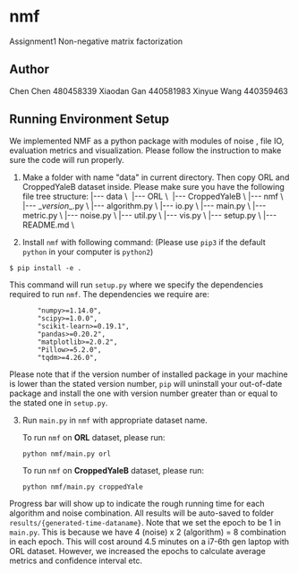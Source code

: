 
# nmf

Assignment1 Non-negative matrix factorization

Author
------
Chen Chen 480458339
Xiaodan Gan 440581983
Xinyue Wang 440359463


Running Environment Setup
------------

We implemented NMF as a python package with modules of noise , file IO, evaluation metrics and visualization. Please follow the instruction to make sure the code will run properly.

1. Make a folder with name "data" in current directory. Then copy ORL and CroppedYaleB dataset inside. Please make sure you have the following file tree structure:
     |--- data \\
     ​	|--- ORL \\
     ​	|--- CroppedYaleB \\
     |--- nmf \\
     	|--- \__version__.py \\
      	|--- algorithm.py  \\
      	|--- io.py  \\
      	|--- main.py \\
      	|--- metric.py \\
      	|--- noise.py \\
      	|--- util.py \\
      	|--- vis.py \\
      |--- setup.py \\
      |--- README.md \\

 2. Install `nmf` with following command: (Please use `pip3` if the default `python` in your computer is `python2`)

   ```
   $ pip install -e .
   ```
 This command will run  `setup.py` where we specify the dependencies required to run  `nmf`. The dependencies we require are:

           "numpy>=1.14.0",
           "scipy>=1.0.0",
           "scikit-learn>=0.19.1",
           "pandas>=0.20.2",
           "matplotlib>=2.0.2",
           "Pillow>=5.2.0",
           "tqdm>=4.26.0",
Please note that if the version number of installed package in your machine is lower than the stated version number, `pip` will uninstall your out-of-date package and install the one with version number greater than or equal to the stated one in `setup.py`.

3. Run `main.py` in `nmf` with appropriate dataset name.

   To run `nmf` on **ORL** dataset, please run:

   ```
   python nmf/main.py orl
   ```

   To run `nmf` on **CroppedYaleB** dataset, please run:

   ```
   python nmf/main.py croppedYale
   ```
Progress bar will show up to indicate the rough running time for each algorithm and noise combination. All results will be auto-saved to folder `results/{generated-time-dataname}`. Note that we set the epoch to be 1 in `main.py`. This is because we have 4 (noise) x 2 (algorithm) = 8 combination in each epoch. This will cost around 4.5 minutes on a i7-6th gen laptop with ORL dataset. However, we increased the epochs to calculate average metrics and confidence interval etc.
